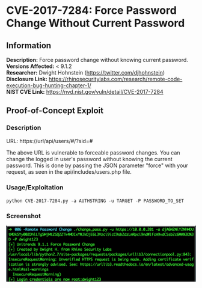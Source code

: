 # CVE-2017-7284: Force Password Change Without Current Password

## Information
**Description:** Force password change without knowing current password.  
**Versions Affected:** < 9.1.2  
**Researcher:** Dwight Hohnstein (https://twitter.com/djhohnstein)  
**Disclosure Link:** https://rhinosecuritylabs.com/research/remote-code-execution-bug-hunting-chapter-1/  
**NIST CVE Link:** https://nvd.nist.gov/vuln/detail/CVE-2017-7284  

## Proof-of-Concept Exploit
### Description
URL: https://url/api/users/#/?sid=#

The above URL is vulnerable to forceable password changes. You can change the logged in user's password without knowing the current password. This is done by passing the JSON parameter "force" with your request, as seen in the api/includes/users.php file.  

### Usage/Exploitation
`python CVE-2017-7284.py -a AUTHSTRING -u TARGET -P PASSWORD_TO_SET` 

### Screenshot
![Alt-text that shows up on hover](poc_image.png)